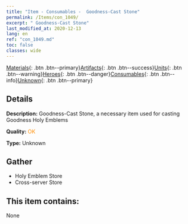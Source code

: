 ```yaml
---
title: "Item - Consumables -  Goodness-Cast Stone"
permalink: /Items/con_1049/
excerpt: " Goodness-Cast Stone"
last_modified_at: 2020-12-13
lang: en
ref: "con_1049.md"
toc: false
classes: wide
---
```

 [Materials](/Items/){: .btn .btn--primary}[Artifacts](/Items/Artifacts/){: .btn .btn--success}[Units](/Items/Units/){: .btn .btn--warning}[Heroes](/Items/Heroes/){: .btn .btn--danger}[Consumables](/Items/Consumables/){: .btn .btn--info}[Unknown](/Items/Unknown/){: .btn .btn--primary}

## Details
 **Description:** Goodness-Cast Stone, a necessary item used for casting Goodness Holy Emblems

 **Quality:** <span style="color: #FF8C00">OK</span>

 **Type:** Unknown

## Gather

*    Holy Emblem Store 
*    Cross-server Store 

## This item contains:

  None

